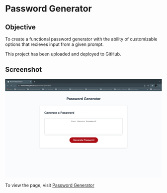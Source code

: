 # Password Generator

## Objective
To create a functional password generator with the ability of customizable options that recieves input from a given prompt. 

This project has been uploaded and deployed to GitHub.

## Screenshot
![password-screenshot](./Assets/screenshot.jpeg)

To view the page, visit [Password Generator](https://wulfsounds.github.io/password-generator/)